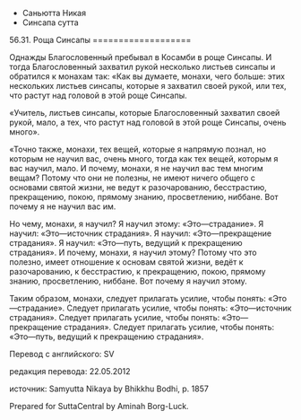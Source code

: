 









* Саньютта Никая
* Синсапа сутта


56\.31\. Роща Синсапы
\=\=\=\=\=\=\=\=\=\=\=\=\=\=\=\=\=\=\=



Однажды Благословенный пребывал в Косамби в роще Синсапы\. И тогда Благословенный захватил рукой несколько листьев синсапы и обратился к монахам так: «Как вы думаете, монахи, чего больше: этих нескольких листьев синсапы, которые я захватил своей рукой, или тех, что растут над головой в этой роще Синсапы\.


«Учитель, листьев синсапы, которые Благословенный захватил своей рукой, мало, а тех, что растут над головой в этой роще Синсапы, очень много»\.


«Точно также, монахи, тех вещей, которые я напрямую познал, но которым не научил вас, очень много, тогда как тех вещей, которым я вас научил, мало\. И почему, монахи, я не научил вас тем многим вещам? Потому что они не полезны, не имеют ничего общего с основами святой жизни, не ведут к разочарованию, бесстрастию, прекращению, покою, прямому знанию, просветлению, ниббане\. Вот почему я не научил вас им\.


Но чему, монахи, я научил? Я научил этому: «Это—страдание»\. Я научил: «Это—источник страдания»\. Я научил: «Это—прекращение страдания»\. Я научил: «Это—путь, ведущий к прекращению страдания»\. И почему, монахи, я научил этому? Потому что это полезно, имеет отношение к основам святой жизни, ведёт к разочарованию, к бесстрастию, к прекращению, покою, прямому знанию, просветлению, ниббане\. Вот почему я научил этому\.


Таким образом, монахи, следует прилагать усилие, чтобы понять: «Это—страдание»\. Следует прилагать усилие, чтобы понять: «Это—источник страдания»\. Следует прилагать усилие, чтобы понять: «Это—прекращение страдания»\. Следует прилагать усилие, чтобы понять: «Это—путь, ведущий к прекращению страдания»\.



Перевод с английского: SV


редакция перевода: 22\.05\.2012


источник: Samyutta Nikaya by Bhikkhu Bodhi, p\. 1857


Prepared for SuttaCentral by Aminah Borg\-Luck\.






